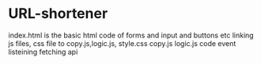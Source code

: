 # URL-shortener
index.html is the basic html code of forms and input and buttons etc linking js files, css file to copy.js,logic.js, style.css
copy.js 
logic.js code event listeining
fetching api 
